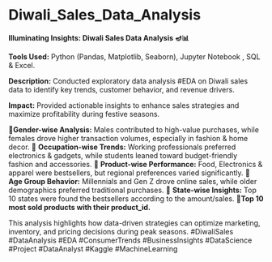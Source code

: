 # Diwali_Sales_Data_Analysis
**Illuminating Insights: Diwali Sales Data Analysis 🪔📊**

**Tools Used:** Python (Pandas, Matplotlib, Seaborn), Jupyter Notebook , SQL & Excel.

**Description:** Conducted exploratory data analysis #EDA on Diwali sales data to identify key trends, customer behavior, and revenue drivers.

**Impact:** Provided actionable insights to enhance sales strategies and maximize profitability during festive seasons.

🔹**Gender-wise Analysis:** Males contributed to high-value purchases, while females drove higher transaction volumes, especially in fashion & home decor.
🔹 **Occupation-wise Trends:** Working professionals preferred electronics & gadgets, while students leaned toward budget-friendly fashion and accessories.
🔹 **Product-wise Performance:** Food, Electronics & apparel were bestsellers, but regional preferences varied significantly.
🔹 **Age Group Behavior:** Millennials and Gen Z drove online sales, while older demographics preferred traditional purchases.
🔹 **State-wise Insights:** Top 10 states were found the bestsellers according to the amount/sales.
🔹**Top 10 most sold products with their product_id.**

This analysis highlights how data-driven strategies can optimize marketing, inventory, and pricing decisions during peak seasons.
#DiwaliSales #DataAnalysis #EDA #ConsumerTrends #BusinessInsights #DataScience #Project #DataAnalyst #Kaggle #MachineLearning
